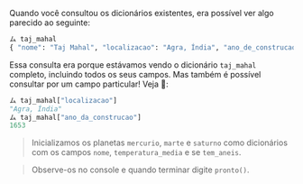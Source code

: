 Quando você consultou os dicionários existentes, era possível ver algo parecido ao seguinte:

```python
ム taj_mahal
{ "nome": "Taj Mahal", "localizacao": "Agra, Índia", "ano_de_construcao": 1653 }
```

Essa consulta era porque estávamos vendo o dicionário `taj_mahal` completo, incluindo todos os seus campos. Mas também é possível consultar por um campo particular! Veja :eyes::

```python
ム taj_mahal["localizacao"]
"Agra, Índia"
ム taj_mahal["ano_da_construcao"]
1653
```

> Inicializamos os planetas `mercurio`, `marte` e `saturno` como dicionários com os campos `nome`, `temperatura_media` e se `tem_aneis`.

> Observe-os no console e quando terminar digite `pronto()`.

